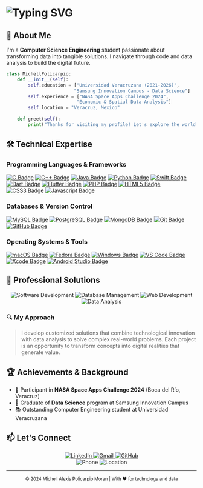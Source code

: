 # <img src="https://readme-typing-svg.demolab.com?font=Montserrat&weight=700&size=32&duration=3000&pause=1000&color=3490DE&center=false&vCenter=true&random=false&width=500&lines=Hello%2C+I'm+Michell+Policarpio+%F0%9F%8C%8F" alt="Typing SVG" />

## 🌟 About Me

I'm a **Computer Science Engineering** student passionate about transforming data into tangible solutions. I navigate through code and data analysis to build the digital future.

```python
class MichellPolicarpio:
    def __init__(self):
        self.education = ["Universidad Veracruzana (2021-2026)", 
                         "Samsung Innovation Campus - Data Science"]
        self.experience = ["NASA Space Apps Challenge 2024", 
                          "Economic & Spatial Data Analysis"]
        self.location = "Veracruz, Mexico"
        
    def greet(self):
        print("Thanks for visiting my profile! Let's explore the world of data and development together.")
```

## 🛠️ Technical Expertise

### Programming Languages & Frameworks
[![C Badge](https://img.shields.io/badge/-C-00599C?style=for-the-badge&labelColor=black&logo=c&logoColor=00599C)](#)
[![C++ Badge](https://img.shields.io/badge/-C++-00599C?style=for-the-badge&labelColor=black&logo=c%2B%2B&logoColor=00599C)](#)
[![Java Badge](https://img.shields.io/badge/-Java-ED8B00?style=for-the-badge&labelColor=black&logo=openjdk&logoColor=ED8B00)](#)
[![Python Badge](https://img.shields.io/badge/-Python-3670A0?style=for-the-badge&labelColor=black&logo=python&logoColor=3670A0)](#)
[![Swift Badge](https://img.shields.io/badge/-Swift-FA7343?style=for-the-badge&labelColor=black&logo=swift&logoColor=FA7343)](#)
[![Dart Badge](https://img.shields.io/badge/-Dart-0175C2?style=for-the-badge&labelColor=black&logo=dart&logoColor=0175C2)](#)
[![Flutter Badge](https://img.shields.io/badge/-Flutter-02569B?style=for-the-badge&labelColor=black&logo=flutter&logoColor=02569B)](#)
[![PHP Badge](https://img.shields.io/badge/-PHP-777BB4?style=for-the-badge&labelColor=black&logo=php&logoColor=777BB4)](#)
[![HTML5 Badge](https://img.shields.io/badge/-HTML5-E34F26?style=for-the-badge&labelColor=black&logo=html5&logoColor=E34F26)](#)
[![CSS3 Badge](https://img.shields.io/badge/-CSS3-1572B6?style=for-the-badge&labelColor=black&logo=css3&logoColor=1572B6)](#)
[![Javascript Badge](https://img.shields.io/badge/-Javascript-F0DB4F?style=for-the-badge&labelColor=black&logo=javascript&logoColor=F0DB4F)](#)

### Databases & Version Control
[![MySQL Badge](https://img.shields.io/badge/-MySQL-4479A1?style=for-the-badge&labelColor=black&logo=mysql&logoColor=white)](#)
[![PostgreSQL Badge](https://img.shields.io/badge/-PostgreSQL-336791?style=for-the-badge&labelColor=black&logo=postgresql&logoColor=white)](#)
[![MongoDB Badge](https://img.shields.io/badge/-MongoDB-47A248?style=for-the-badge&labelColor=black&logo=mongodb&logoColor=white)](#)
[![Git Badge](https://img.shields.io/badge/-Git-F05032?style=for-the-badge&labelColor=black&logo=git&logoColor=F05032)](#)
[![GitHub Badge](https://img.shields.io/badge/-GitHub-181717?style=for-the-badge&labelColor=black&logo=github&logoColor=white)](#)

### Operating Systems & Tools
[![macOS Badge](https://img.shields.io/badge/-macOS-000000?style=for-the-badge&labelColor=black&logo=apple&logoColor=white)](#)
[![Fedora Badge](https://img.shields.io/badge/-Fedora-294172?style=for-the-badge&labelColor=black&logo=fedora&logoColor=294172)](#)
[![Windows Badge](https://img.shields.io/badge/-Windows_11-0078D6?style=for-the-badge&labelColor=black&logo=windows&logoColor=0078D6)](#)
[![VS Code Badge](https://img.shields.io/badge/-VS%20Code-007ACC?style=for-the-badge&labelColor=black&logo=visual-studio-code&logoColor=007ACC)](#)
[![Xcode Badge](https://img.shields.io/badge/-Xcode-147EFB?style=for-the-badge&labelColor=black&logo=xcode&logoColor=147EFB)](#)
[![Android Studio Badge](https://img.shields.io/badge/-Android%20Studio-3DDC84?style=for-the-badge&labelColor=black&logo=android-studio&logoColor=3DDC84)](#)

## 🚀 Professional Solutions

<div align="center">
  <img src="https://img.shields.io/badge/%E2%AD%90-Software%20Development-FF6B6B?style=for-the-badge" alt="Software Development" />
  <img src="https://img.shields.io/badge/%E2%AD%90-Database%20Management-4ECDC4?style=for-the-badge" alt="Database Management" />
  <img src="https://img.shields.io/badge/%E2%AD%90-Web%20Development-1A535C?style=for-the-badge" alt="Web Development" />
  <img src="https://img.shields.io/badge/%E2%AD%90-Data%20Analysis-F9C80E?style=for-the-badge" alt="Data Analysis" />
</div>

### 🔍 My Approach
> I develop customized solutions that combine technological innovation with data analysis to solve complex real-world problems. Each project is an opportunity to transform concepts into digital realities that generate value.

## 🏆 Achievements & Background

- 🌌 Participant in **NASA Space Apps Challenge 2024** (Boca del Río, Veracruz)
- 🧠 Graduate of **Data Science** program at Samsung Innovation Campus
- 📚 Outstanding Computer Engineering student at Universidad Veracruzana

## 📫 Let's Connect

<div align="center">
  <a href="https://www.linkedin.com/in/michellpolicarpio/" target="_blank">
    <img src="https://img.shields.io/badge/LinkedIn-%230077B5.svg?&style=for-the-badge&logo=linkedin&logoColor=white" alt="LinkedIn" />
  </a>
  <a href="mailto:michellpolicarpio@gmail.com">
    <img src="https://img.shields.io/badge/Gmail-%23D14836.svg?&style=for-the-badge&logo=gmail&logoColor=white" alt="Gmail" />
  </a>
  <a href="https://github.com/michellpolicarpio">
    <img src="https://img.shields.io/badge/GitHub-%23181717.svg?&style=for-the-badge&logo=github&logoColor=white" alt="GitHub" />
  </a>
</div>

<div align="center">
  <img src="https://img.shields.io/badge/📱-229%20136%200054-25D366?style=flat-square&labelColor=25D366&logoColor=white" alt="Phone" />
  <img src="https://img.shields.io/badge/📍-Veracruz,%20Mexico-4285F4?style=flat-square&labelColor=4285F4&logoColor=white" alt="Location" />
</div>

---

<div align="center">
  <sub>© 2024 Michell Alexis Policarpio Moran | With ❤️ for technology and data</sub>
</div>
